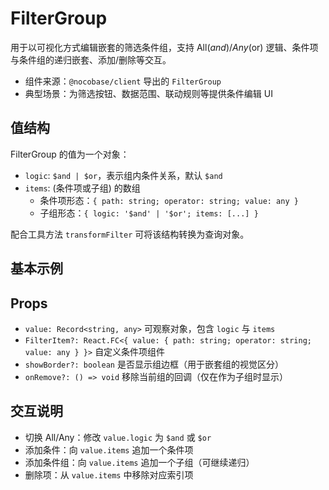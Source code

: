 # FilterGroup

用于以可视化方式编辑嵌套的筛选条件组，支持 All($and)/Any($or) 逻辑、条件项与条件组的递归嵌套、添加/删除等交互。

- 组件来源：`@nocobase/client` 导出的 `FilterGroup`
- 典型场景：为筛选按钮、数据范围、联动规则等提供条件编辑 UI

## 值结构

FilterGroup 的值为一个对象：

- `logic`: `$and | $or`，表示组内条件关系，默认 `$and`
- `items`: (条件项或子组) 的数组
  - 条件项形态：`{ path: string; operator: string; value: any }`
  - 子组形态：`{ logic: '$and' | '$or'; items: [...] }`

配合工具方法 `transformFilter` 可将该结构转换为查询对象。

## 基本示例

<code src="./demos/filter-group-basic.tsx"></code>

## Props

- `value: Record<string, any>` 可观察对象，包含 `logic` 与 `items`
- `FilterItem?: React.FC<{ value: { path: string; operator: string; value: any } }>` 自定义条件项组件
- `showBorder?: boolean` 是否显示组边框（用于嵌套组的视觉区分）
- `onRemove?: () => void` 移除当前组的回调（仅在作为子组时显示）

## 交互说明

- 切换 All/Any：修改 `value.logic` 为 `$and` 或 `$or`
- 添加条件：向 `value.items` 追加一个条件项
- 添加条件组：向 `value.items` 追加一个子组（可继续递归）
- 删除项：从 `value.items` 中移除对应索引项

